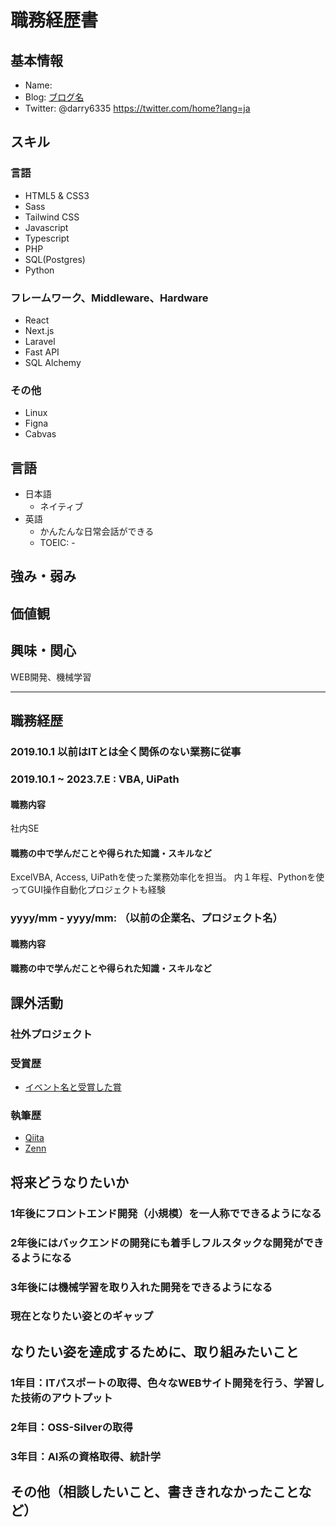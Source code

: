 # 職務経歴書

## 基本情報
- Name:
- Blog: [ブログ名](URL)
- Twitter: @darry6335 https://twitter.com/home?lang=ja

## スキル
### 言語
- HTML5 & CSS3
- Sass
- Tailwind CSS
- Javascript
- Typescript
- PHP
- SQL(Postgres)
- Python
  
### フレームワーク、Middleware、Hardware
- React
- Next.js
- Laravel
- Fast API
- SQL Alchemy

### その他
- Linux
- Figna
- Cabvas

## 言語

- 日本語
  - ネイティブ
- 英語
  - かんたんな日常会話ができる
  - TOEIC: -

## 強み・弱み

## 価値観

## 興味・関心
WEB開発、機械学習

---
## 職務経歴
### 2019.10.1 以前はITとは全く関係のない業務に従事
### 2019.10.1 ~ 2023.7.E : VBA, UiPath
#### 職務内容
社内SE
#### 職務の中で学んだことや得られた知識・スキルなど
ExcelVBA, Access, UiPathを使った業務効率化を担当。
内１年程、Pythonを使ってGUI操作自動化プロジェクトも経験

### yyyy/mm - yyyy/mm: （以前の企業名、プロジェクト名）
#### 職務内容
#### 職務の中で学んだことや得られた知識・スキルなど

## 課外活動

### 社外プロジェクト

### 受賞歴
- [イベント名と受賞した賞](イベントのランディングページのリンクや、結果がわかる記事など)

### 執筆歴
- [Qiita](https://qiita.com/TA6335)
- [Zenn](https://zenn.dev/tosaka1851)

## 将来どうなりたいか
### 1年後にフロントエンド開発（小規模）を一人称でできるようになる
### 2年後にはバックエンドの開発にも着手しフルスタックな開発ができるようになる
### 3年後には機械学習を取り入れた開発をできるようになる

### 現在となりたい姿とのギャップ

## なりたい姿を達成するために、取り組みたいこと
### 1年目：ITパスポートの取得、色々なWEBサイト開発を行う、学習した技術のアウトプット
### 2年目：OSS-Silverの取得
### 3年目：AI系の資格取得、統計学


## その他（相談したいこと、書ききれなかったことなど）


